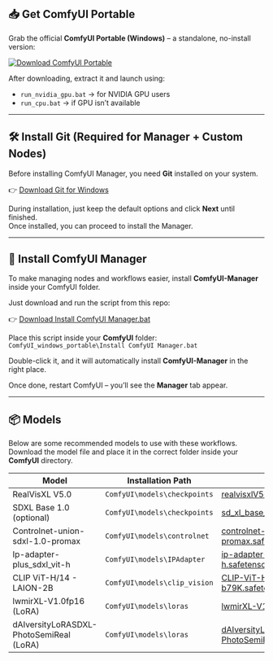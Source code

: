 ## 📥 Get ComfyUI Portable  

Grab the official **ComfyUI Portable (Windows)** – a standalone, no-install version:  

[![Download ComfyUI Portable](https://img.shields.io/badge/Download–Latest-green.svg)](https://github.com/comfyanonymous/ComfyUI/releases/latest)  

After downloading, extract it and launch using:  
- `run_nvidia_gpu.bat` → for NVIDIA GPU users  
- `run_cpu.bat` → if GPU isn’t available  

---

## 🛠 Install Git (Required for Manager + Custom Nodes)  

Before installing ComfyUI Manager, you need **Git** installed on your system.  

👉 [Download Git for Windows](https://git-scm.com/download/win)  

During installation, just keep the default options and click **Next** until finished.  
Once installed, you can proceed to install the Manager.  

---

## 🔌 Install ComfyUI Manager  

To make managing nodes and workflows easier, install **ComfyUI-Manager** inside your ComfyUI folder.  

Just download and run the script from this repo:  

👉 [Download Install ComfyUI Manager.bat](https://github.com/MeroZy-A-K/ComfyUI-Workflows/blob/main/Install%20ComfyUI%20Manager.bat)  

Place this script inside your **ComfyUI** folder:  
`ComfyUI_windows_portable\Install ComfyUI Manager.bat`  

Double-click it, and it will automatically install **ComfyUI-Manager** in the right place.  

Once done, restart ComfyUI – you’ll see the **Manager** tab appear.  

---

## 📦 Models  

Below are some recommended models to use with these workflows.  
Download the model file and place it in the correct folder inside your **ComfyUI** directory.  

| Model            | Installation Path                  | Download Link |
|------------------|------------------------------------|---------------|
| RealVisXL V5.0   | `ComfyUI\models\checkpoints`       | [realvisxlV50_v50Bakedvae.safetensors](https://civitai.com/api/download/models/789646?type=Model&format=SafeTensor&size=full&fp=fp16) |
| SDXL Base 1.0 (optional)   | `ComfyUI\models\checkpoints`       | [sd_xl_base_1.0.safetensors](https://huggingface.co/stabilityai/stable-diffusion-xl-base-1.0/resolve/main/sd_xl_base_1.0.safetensors?download=true) |
| Controlnet-union-sdxl-1.0-promax   | `ComfyUI\models\controlnet`       | [controlnet-union-sdxl-1.0-promax.safetensors](https://huggingface.co/xinsir/controlnet-union-sdxl-1.0/resolve/main/diffusion_pytorch_model_promax.safetensors?download=true) |
| Ip-adapter-plus_sdxl_vit-h   | `ComfyUI\models\IPAdapter`       | [ip-adapter-plus_sdxl_vit-h.safetensors](https://huggingface.co/h94/IP-Adapter/resolve/main/sdxl_models/ip-adapter-plus_sdxl_vit-h.safetensors?download=true) |
| CLIP ViT-H/14 - LAION-2B   | `ComfyUI\models\clip_vision`       | [CLIP-ViT-H-14-laion2B-s32B-b79K.safetensors](https://huggingface.co/laion/CLIP-ViT-H-14-laion2B-s32B-b79K/resolve/main/open_clip_model.safetensors?download=true) |
| lwmirXL-V1.0fp16 (LoRA)   | `ComfyUI\models\loras`       | [lwmirXL-V1.0fp16.safetensors](https://civitai.com/api/download/models/128403?type=Model&format=SafeTensor) |
| dAIversityLoRASDXL-PhotoSemiReal (LoRA)   | `ComfyUI\models\loras`       | [dAIversityLoRASDXL-PhotoSemiReal.safetensors](https://huggingface.co/mnemic/dAIversityLoRASDXL-PhotoSemiReal-SDXL-LoRA/resolve/main/dAIversityLoRASDXL-PhotoSemiReal.safetensors?download=true) |


